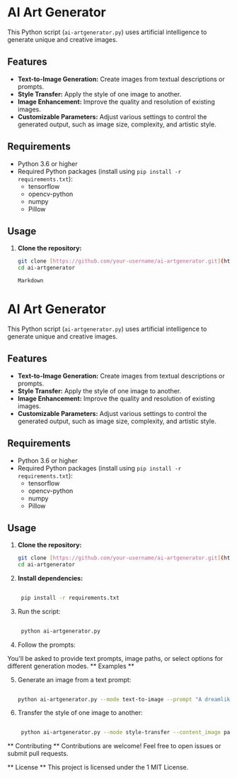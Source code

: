# AI Art Generator

This Python script (`ai-artgenerator.py`) uses artificial intelligence to generate unique and creative images.

## Features

* **Text-to-Image Generation:** Create images from textual descriptions or prompts.
* **Style Transfer:** Apply the style of one image to another.
* **Image Enhancement:** Improve the quality and resolution of existing images.
* **Customizable Parameters:** Adjust various settings to control the generated output, such as image size, complexity, and artistic style.

## Requirements

* Python 3.6 or higher
* Required Python packages (install using `pip install -r requirements.txt`):
    * tensorflow
    * opencv-python
    * numpy
    * Pillow

## Usage

1. **Clone the repository:**
   ```bash
   git clone [https://github.com/your-username/ai-artgenerator.git](https://www.google.com/search?q=https://github.com/your-username/ai-artgenerator.git)
   cd ai-artgenerator

   Markdown

# AI Art Generator

This Python script (`ai-artgenerator.py`) uses artificial intelligence to generate unique and creative images.

## Features

* **Text-to-Image Generation:** Create images from textual descriptions or prompts.
* **Style Transfer:** Apply the style of one image to another.
* **Image Enhancement:** Improve the quality and resolution of existing images.
* **Customizable Parameters:** Adjust various settings to control the generated output, such as image size, complexity, and artistic style.

## Requirements

* Python 3.6 or higher
* Required Python packages (install using `pip install -r requirements.txt`):
    * tensorflow
    * opencv-python
    * numpy
    * Pillow

## Usage

1. **Clone the repository:**
   ```bash
   git clone [https://github.com/your-username/ai-artgenerator.git](https://www.google.com/search?q=https://github.com/your-username/ai-artgenerator.git)
   cd ai-artgenerator
   
2. **Install dependencies:**
   ```bash
    
    pip install -r requirements.txt

3. Run the script:

   ```bash
    
    python ai-artgenerator.py
4. Follow the prompts:

You'll be asked to provide text prompts, image paths, or select options for different generation modes.
** Examples **

5. Generate an image from a text prompt:

   ```bash
    
   python ai-artgenerator.py --mode text-to-image --prompt "A dreamlike landscape with floating islands and glowing waterfalls"

6. Transfer the style of one image to another:

   ```bash
    
    python ai-artgenerator.py --mode style-transfer --content_image path/to/content_image.jpg --style_image path/to/style_image.jpg

** Contributing **
Contributions are welcome! Feel free to open issues or submit pull requests.

** License **
This project is licensed under the 1  MIT License.

